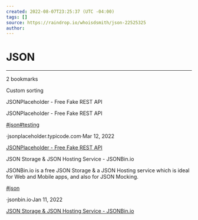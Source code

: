 ```yaml
---
created: 2022-08-07T23:25:37 (UTC -04:00)
tags: []
source: https://raindrop.io/whoisdsmith/json-22525325
author: 
---
```


# JSON

---
2 bookmarks

Custom sorting

JSONPlaceholder - Free Fake REST API

JSONPlaceholder - Free Fake REST API

[#json](https://raindrop.io/whoisdsmith/json-22525325/search/sort=-sort&perpage=30&page=0&search=%23json)[#testing](https://raindrop.io/whoisdsmith/json-22525325/search/sort=-sort&perpage=30&page=0&search=%23testing)

·jsonplaceholder.typicode.com·Mar 12, 2022

[JSONPlaceholder - Free Fake REST API](https://jsonplaceholder.typicode.com/)

JSON Storage & JSON Hosting Service - JSONBin.io

JSONBin.io is a free JSON Storage & a JSON Hosting service which is ideal for Web and Mobile apps, and also for JSON Mocking.

[#json](https://raindrop.io/whoisdsmith/json-22525325/search/sort=-sort&perpage=30&page=0&search=%23json)

·jsonbin.io·Jan 11, 2022

[JSON Storage & JSON Hosting Service - JSONBin.io](https://jsonbin.io/?ref=producthunt)
